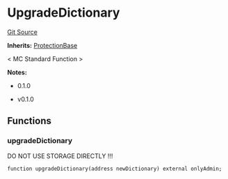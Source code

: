 # UpgradeDictionary
[Git Source](https://github.com/metacontract/mc/blob/b874bc295b567a7e9bd6d6c63dfe84df116a2f3a/src/std/functions/protected/UpgradeDictionary.sol)

**Inherits:**
[ProtectionBase](../protection/ProtectionBase.sol/abstract.ProtectionBase.md)

< MC Standard Function >

**Notes:**
- 0.1.0

- v0.1.0


## Functions
### upgradeDictionary

DO NOT USE STORAGE DIRECTLY !!!


```solidity
function upgradeDictionary(address newDictionary) external onlyAdmin;
```

